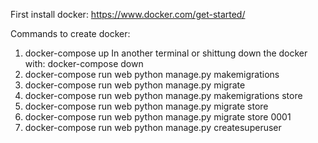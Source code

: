 First install docker: https://www.docker.com/get-started/

Commands to create docker:

1. docker-compose up
In another terminal or shittung down the docker with: docker-compose down
2. docker-compose run web python manage.py makemigrations
3. docker-compose run web python manage.py migrate
4. docker-compose run web python manage.py makemigrations store
5. docker-compose run web python manage.py migrate store
6. docker-compose run web python manage.py migrate store 0001
7. docker-compose run web python manage.py createsuperuser
